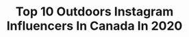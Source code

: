 ---
title: Top 10 Outdoors Instagram Influencers In Canada In 2020
description: >-
  Find top outdoors Instagram influencers in Canada in 2020. Most popular hashtags: #explorecanada #explorealberta #roamtheplanet #exploremore.
platform: Instagram
profiles:
  - username: "daniellegraham"
    fullname: >-
      Danielle Graham
    location: "Canada"
    followers: 36002
    engagement: 599
    commentsToLikes: 0.043650
    avatar: "https://scontent-amt2-1.cdninstagram.com/v/t51.2885-19/11849877_1626459144258904_65474866_a.jpg?_nc_ht=scontent-amt2-1.cdninstagram.com&_nc_ohc=H68V5QMrI34AX-ruSj7&oh=c8943c17ddeed9c77fcae95d44e65cbc&oe=5EBAE97B"
    verified: true
    hashtags: "#snoo, #happiestbaby, #heymarigoldie, #fbf"
  - username: "serenityroselawlor"
    fullname: >-
      𝐒𝐄𝐑𝐄𝐍𝐈𝐓𝐘-𝐑𝐎𝐒𝐄
    location: "Canada"
    followers: 30054
    engagement: 776
    commentsToLikes: 0.012997
    avatar: "https://scontent-amt2-1.cdninstagram.com/v/t51.2885-19/s320x320/70689479_734868423601656_7405066536529952768_n.jpg?_nc_ht=scontent-amt2-1.cdninstagram.com&_nc_ohc=IeLz94yhl7AAX8GnU3l&oh=e31e50c489f073823273da52b6cde882&oe=5EB7C121"
    verified: false
    hashtags: "#naturetemptation, #hikingtheglobe, #likeawildernessgirl, #okanaganexplorers"
  - username: "facelessflyfishing"
    fullname: >-
      Faceless Fly Fishing
    location: "Canada"
    followers: 52700
    engagement: 430
    commentsToLikes: 0.019391
    avatar: "https://scontent-ams4-1.cdninstagram.com/v/t51.2885-19/s320x320/23969780_289034948255600_2611605059615588352_n.jpg?_nc_ht=scontent-ams4-1.cdninstagram.com&_nc_ohc=BkuIkBlEA_MAX_fGO_p&oh=ba58d3226de5661023df7734e9a6e3fb&oe=5EBA70E1"
    verified: false
    hashtags: "#tacoma, #madeinusa, #5050onthewater, #bloopersmakeusbetter"
  - username: "waderobinson_druryoutdoors"
    fullname: >-
      Wade Robinson
    location: "Canada"
    followers: 16807
    engagement: 656
    commentsToLikes: 0.017243
    avatar: "https://scontent-lhr8-1.cdninstagram.com/v/t51.2885-19/s320x320/75272162_439743193408262_891780062716624896_n.jpg?_nc_ht=scontent-lhr8-1.cdninstagram.com&_nc_ohc=kLz7AnrpvkcAX8roAMp&oh=d3a4143aec1e0e1d92c5b1b525d06dd5&oe=5EBAC41A"
    verified: false
    hashtags: "#alberta, #muledeer, #bowhunting, #dod"
  - username: "thelostgirlsguide"
    fullname: >-
      Ashlyn · Adventure Travel
    location: "Canada"
    followers: 25714
    engagement: 209
    commentsToLikes: 0.045619
    avatar: "https://scontent-lhr8-1.cdninstagram.com/v/t51.2885-19/s320x320/81623157_739448286546240_3161586045754015744_n.jpg?_nc_ht=scontent-lhr8-1.cdninstagram.com&_nc_ohc=J4efQOza6x8AX9K4b6U&oh=5ee2abbea0f5aee052258e267befd078&oe=5EB9FA5B"
    verified: false
    hashtags: "#explorepei, #theweathernetwork, #fishing, #sonyalpha"
  - username: "missfenderr"
    fullname: >-
      Alayna Joy ✧ Create Compassion
    location: "Canada"
    followers: 31663
    engagement: 833
    commentsToLikes: 0.011962
    avatar: "https://scontent-lga3-1.cdninstagram.com/v/t51.2885-19/s320x320/51826412_379787252856647_7816319825604509696_n.jpg?_nc_ht=scontent-lga3-1.cdninstagram.com&_nc_ohc=32S1pWXPZvMAX97l8jW&oh=373342705b8c0932bbdd828fb91410ee&oe=5EB8579A"
    verified: true
    hashtags: "#thankyoupatrons, #giftsofhope, #plancanadapartner, #vancouverplan"
  - username: "lilyonthemove"
    fullname: >-
      Lily | Adventure Fitness |
    location: "Canada"
    followers: 2243
    engagement: 3198
    commentsToLikes: 0.124011
    avatar: "https://scontent-lhr8-1.cdninstagram.com/v/t51.2885-19/s320x320/79214964_1036996726651952_4686232838071123968_n.jpg?_nc_ht=scontent-lhr8-1.cdninstagram.com&_nc_ohc=B525Fk1FIdcAX_kFRPn&oh=bf5db64cdd4ff54a44fb4895f59d3cb2&oe=5EBB6726"
    verified: false
    hashtags: "#nectar19, #nights, #voyageurdumonde, #stayandwander"
  - username: "evelynbarkeyphoto"
    fullname: >-
      Evelyn Barkey 🌞
    location: "Canada"
    followers: 7445
    engagement: 449
    commentsToLikes: 0.050734
    avatar: "https://scontent-lhr8-1.cdninstagram.com/v/t51.2885-19/s320x320/82105902_1423680664464284_2960309305439420416_n.jpg?_nc_ht=scontent-lhr8-1.cdninstagram.com&_nc_ohc=4FFfrJGuNTwAX8FG04l&oh=ff696e945fbaa09b701ff108d6763130&oe=5EBC65BD"
    verified: false
    hashtags: "#internationalpuppyday, #icantwait, #stayhome"
  - username: "kentcthis"
    fullname: >-
      Kent Chiu
    location: "Canada"
    followers: 15973
    engagement: 1799
    commentsToLikes: 0.056013
    avatar: "https://scontent-lhr8-1.cdninstagram.com/v/t51.2885-19/s320x320/47585363_220616402182864_1709447097486409728_n.jpg?_nc_ht=scontent-lhr8-1.cdninstagram.com&_nc_ohc=scHW0ro1R8UAX9heufm&oh=8512e8931f7e8be34e59ba467d26c49f&oe=5EB95A6F"
    verified: false
    hashtags: "#visitutah, #outsideculture, #beautifuldestinations, #starphotography"
  - username: "victoraerden"
    fullname: >-
      Victor Aerden 🇧🇪🇨🇦
    location: "Canada"
    followers: 18618
    engagement: 624
    commentsToLikes: 0.068131
    avatar: "https://scontent-lhr8-1.cdninstagram.com/v/t51.2885-19/s320x320/35341990_914562832079929_2241368815592013824_n.jpg?_nc_ht=scontent-lhr8-1.cdninstagram.com&_nc_ohc=ZL5eQDPG7vsAX-fFgN3&oh=ec4752fe1f428ac61fb95a23ec99dcb4&oe=5EBC4722"
    verified: false
    hashtags: "#explorecanada, #peoplewhoadventure, #goldenears, #wildlife"
---